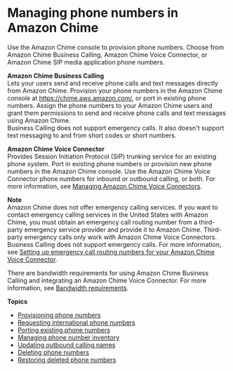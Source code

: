 # Managing phone numbers in Amazon Chime<a name="phone-numbers"></a>

Use the Amazon Chime console to provision phone numbers\. Choose from Amazon Chime Business Calling, Amazon Chime Voice Connector, or Amazon Chime SIP media application phone numbers\.

**Amazon Chime Business Calling**  
Lets your users send and receive phone calls and text messages directly from Amazon Chime\. Provision your phone numbers in the Amazon Chime console at [https://chime\.aws\.amazon\.com/](https://chime.aws.amazon.com), or port in existing phone numbers\. Assign the phone numbers to your Amazon Chime users and grant them permissions to send and receive phone calls and text messages using Amazon Chime\.  
Business Calling does not support emergency calls\. It also doesn't support text messaging to and from short codes or short numbers\.

**Amazon Chime Voice Connector**  
Provides Session Initiation Protocol \(SIP\) trunking service for an existing phone system\. Port in existing phone numbers or provision new phone numbers in the Amazon Chime console\. Use the Amazon Chime Voice Connector phone numbers for inbound or outbound calling, or both\. For more information, see [Managing Amazon Chime Voice Connectors](voice-connectors.md)\.

**Note**  
Amazon Chime does not offer emergency calling services\. If you want to contact emergency calling services in the United States with Amazon Chime, you must obtain an emergency call routing number from a third\-party emergency service provider and provide it to Amazon Chime\. Third\-party emergency calls only work with Amazon Chime Voice Connectors\. Business Calling does not support emergency calls\. For more information, see [Setting up emergency call routing numbers for your Amazon Chime Voice Connector](chime-voice-connector-emergency-calling.md)\.

There are bandwidth requirements for using Amazon Chime Business Calling and integrating an Amazon Chime Voice Connector\. For more information, see [Bandwidth requirements](network-config.md#bandwidth)\.

**Topics**
+ [Provisioning phone numbers](provision-phone.md)
+ [Requesting international phone numbers](request-intl-numbers.md)
+ [Porting existing phone numbers](porting.md)
+ [Managing phone number inventory](phone-inventory.md)
+ [Updating outbound calling names](calling-name.md)
+ [Deleting phone numbers](delete-phone.md)
+ [Restoring deleted phone numbers](restore-phone.md)